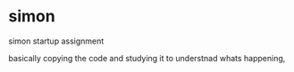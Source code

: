 # simon
simon startup assignment

basically copying the code and studying it to understnad whats happening,

